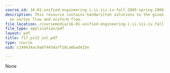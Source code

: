 ```yaml
---
course_id: 16-01-unified-engineering-i-ii-iii-iv-fall-2005-spring-2006
description: This resource contains handwritten solutions to the given problem set
  on vortex flow and uniform flow.
file_location: /coursemedia/16-01-unified-engineering-i-ii-iii-iv-fall-2005-spring-2006/c249434ac9abf445daff18ca6bad415e_f17_ps13_sol.pdf
file_type: application/pdf
layout: pdf
title: f17_ps13_sol.pdf
type: course
uid: c249434ac9abf445daff18ca6bad415e

---
```

None